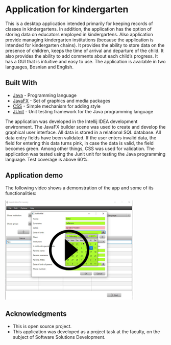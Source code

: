 # Application for kindergarten

This is a desktop application intended primarily for keeping records of classes in kindergartens. In addition, the application has the option of storing data on educators employed in kindergartens. Also application provide managing kindergarten institutions (because the application is intended for kindergarten chains). It provides the ability to store data on the presence of children, keeps the time of arrival and departure of the child. It also provides the ability to add comments about each child’s progress. It has a GUI that is intuitive and easy to use. The application is available in two languages, Bosnian and English.


## Built With



* [Java](www.java.com) - Programming language
* [JavaFX](https://openjfx.io) - Set of graphics and media packages
* [CSS](https://www.w3.org/Style/CSS/Overview.en.html) - Simple mechanism for adding style
* [JUnit](https://junit.org/junit5/) - Unit testing framework for the Java programming language

The application was developed in the Intellij IDEA development environment. The JavaFX builder scene was used to create and develop the graphical user interface. All data is stored in a relational SQL database. All data entry fields have been validated. If the user enters invalid data, the field for entering this data turns pink, in case the data is valid, the field becomes green. Among other things, CSS was used for validation. The application was tested using the Junit unit for testing the Java programming language. Test coverage is above 60%.

## Application demo 

The following video shows a demonstration of the app and some of its functionalities:

<a href="https://www.youtube.com/watch?v=5VACdEL58fs" target="_blank">
<p align="left">
  <img src="https://raw.githubusercontent.com/velidp/Application-for-nursery/master/resources/img/a2.jpg" width="400">
</p>
</a>  

## Acknowledgments

* This is open source project.
* This application was developed as a project task at the faculty, on the subject of Software Solutions Development.
